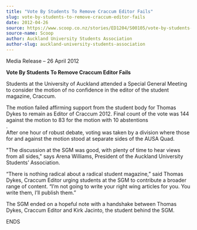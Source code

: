```yaml
---
title: "Vote By Students To Remove Craccum Editor Fails"
slug: vote-by-students-to-remove-craccum-editor-fails
date: 2012-04-26
source: https://www.scoop.co.nz/stories/ED1204/S00105/vote-by-students-to-remove-craccum-editor-fails.htm
source-name: Scoop
author: Auckland University Students Association
author-slug: auckland-university-students-association
---
```


<p>Media Release – 26 April 2012<p>

<p><b>Vote By Students
To Remove Craccum Editor Fails </b></p>

<p>Students at the
University of Auckland attended a Special General Meeting to
consider the motion of no confidence in the editor of the
student magazine, Craccum.<p>

<p>The motion failed affirming
support from the student body for Thomas Dykes to remain as
Editor of Craccum 2012. Final count of the vote was 144
against the motion to 83 for the motion with 10
abstentions<br>.  <br>After one hour of robust debate,
voting was taken by a division where those for and against
the motion stood at separate sides of the AUSA Quad.<p>

<p>"The
discussion at the SGM was good, with plenty of time to hear
views from all sides," says Arena Williams, President of the
Auckland University Students’ Association.</p>

<p>“There is
nothing radical about a radical student magazine,” said
Thomas Dykes, Craccum Editor urging students at the SGM to
contribute a broader range of content. “I’m not going to
write your right wing articles for you. You write them,
I’ll publish them.”<p>

<p>The SGM ended on a hopeful note
with a handshake between Thomas Dykes, Craccum Editor and
Kirk Jacinto, the student behind the SGM.<p>

<p>ENDS</p>  